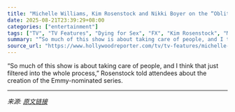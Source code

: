 ```yaml
---
title: "Michelle Williams, Kim Rosenstock and Nikki Boyer on the “Obliterating and Mystifying” Experience of Bringing Podcast ‘Dying for Sex’ to the Screen in ‘THR Frontrunners’ Panel"
date: 2025-08-21T23:39:29+08:00
categories: ["entertainment"]
tags: ["TV", "TV Features", "Dying for Sex", "FX", "Kim Rosenstock", "Michelle Williams", "Nikki Boyer", "THR Frontrunners"]
summary: "“So much of this show is about taking care of people, and I think that just filtered into the whole process,” Rosenstock told attendees about the creation of the Emmy-nominated series."
source_url: "https://www.hollywoodreporter.com/tv/tv-features/michelle-williams-kim-rosenstock-nikki-boyer-dying-for-sex-1236350967/"
---
```


“So much of this show is about taking care of people, and I think that just filtered into the whole process,” Rosenstock told attendees about the creation of the Emmy-nominated series.

---

*来源: [原文链接](https://www.hollywoodreporter.com/tv/tv-features/michelle-williams-kim-rosenstock-nikki-boyer-dying-for-sex-1236350967/)*
